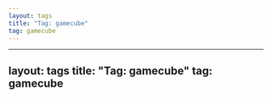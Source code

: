 ```yaml
---
layout: tags
title: "Tag: gamecube"
tag: gamecube
---
```

---
layout: tags
title: "Tag: gamecube"
tag: gamecube
---
